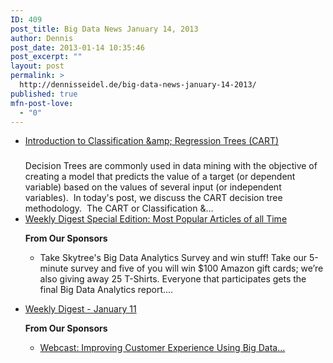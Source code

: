 ```yaml
---
ID: 409
post_title: Big Data News January 14, 2013
author: Dennis
post_date: 2013-01-14 10:35:46
post_excerpt: ""
layout: post
permalink: >
  http://dennisseidel.de/big-data-news-january-14-2013/
published: true
mfn-post-love:
  - "0"
---
```

<ul class="scrd_digest">
<li><a href="http://www.datasciencecentral.com/xn/detail/6448529%3ABlogPost%3A43168" rel="external">Introduction to Classification &amp;amp; Regression Trees (CART)</a>
<div><h3></h3>
<div><div></div>
</div>
<div>Decision Trees are commonly used in data mining with the objective of creating a model that predicts the value of a target (or dependent variable) based on the values of several input (or independent variables).  In today's post, we discuss the CART decision tree methodology.  The CART or Classification &amp;…</div></div>
</li>
<li><a href="http://www.datasciencecentral.com/xn/detail/6448529%3ABlogPost%3A43092" rel="external">Weekly Digest Special Edition: Most Popular Articles of all Time</a>
<div><p><span><b>From Our Sponsors</b></span></p>
<ul>
<li><p><span>Take Skytree's Big Data Analytics Survey and win stuff! Take our 5-minute survey and five of you will win $100 Amazon gift cards; we’re also giving away 25 T-Shirts. Everyone that participates gets the final Big Data Analytics report.…</span></p>
</li>
</ul></div>
</li>
<li><a href="http://www.datasciencecentral.com/xn/detail/6448529%3ABlogPost%3A43110" rel="external">Weekly Digest - January 11</a>
<div><p><span><b>From Our Sponsors</b></span></p>
<ul>
<li><span><a href="http://www.analyticbridge.com/group/conferences/forum/topics/webcast-improving-customer-experience-using-big-data">Webcast: Improving Customer Experience Using Big Data…</a></span></li>
</ul></div>
</li>
</ul>
